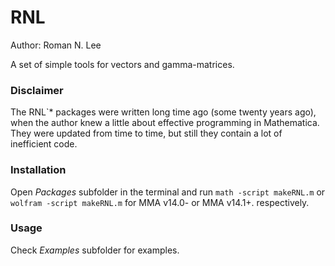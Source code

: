 # RNL

Author: Roman N. Lee

A set of simple tools for vectors and gamma-matrices.

### Disclaimer

The RNL`* packages were written long time ago (some twenty years ago), when the author knew a little about effective programming in Mathematica. They were updated from time to time, but still they contain a lot of inefficient code.

### Installation

Open *Packages* subfolder in the terminal and run `math -script makeRNL.m`  or `wolfram -script makeRNL.m` for MMA v14.0-  or MMA v14.1+. respectively.

### Usage

Check *Examples* subfolder for examples.
